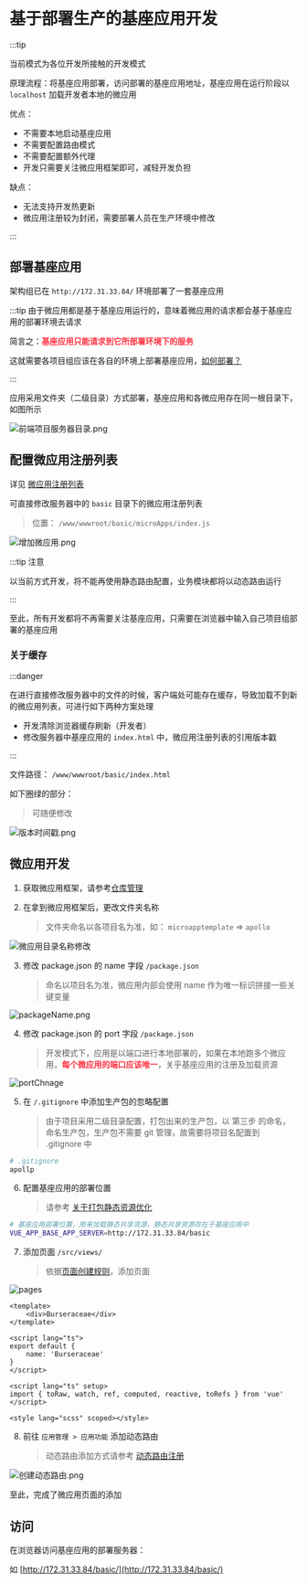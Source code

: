 # 基于部署生产的基座应用开发

:::tip

当前模式为各位开发所接触的开发模式

原理流程：将基座应用部署，访问部署的基座应用地址，基座应用在运行阶段以 `localhost` 加载开发者本地的微应用

优点：

* 不需要本地启动基座应用
* 不需要配置路由模式
* 不需要配置额外代理
* 开发只需要关注微应用框架即可，减轻开发负担

缺点：

* 无法支持开发热更新
* 微应用注册较为封闭，需要部署人员在生产环境中修改

:::

## 部署基座应用

架构组已在 `http://172.31.33.84/` 环境部署了一套基座应用

:::tip
由于微应用都是基于基座应用运行的，意味着微应用的请求都会基于基座应用的部署环境去请求

简言之：<strong style="color: #ff3040; ">基座应用只能请求到它所部署环境下的服务</strong>

这就需要各项目组应该在各自的环境上部署基座应用，[如何部署？](./production.md)

:::

应用采用文件夹（二级目录）方式部署，基座应用和各微应用存在同一根目录下，如图所示

![前端项目服务器目录.png](/images/micro/前端项目服务器目录.png)

## 配置微应用注册列表

详见 [微应用注册列表](./microRegList.md)

可直接修改服务器中的 `basic` 目录下的微应用注册列表

> 位置： `/www/wwwroot/basic/microApps/index.js`

![增加微应用.png](/images/micro/增加微应用.png)

:::tip 注意

以当前方式开发，将不能再使用静态路由配置，业务模块都将以动态路由运行

:::

至此，所有开发都将不再需要关注基座应用，只需要在浏览器中输入自己项目组部署的基座应用

### 关于缓存

:::danger

在进行直接修改服务器中的文件的时候，客户端处可能存在缓存，导致加载不到新的微应用列表，可进行如下两种方案处理

* 开发清除浏览器缓存刷新（开发者）
* 修改服务器中基座应用的 `index.html` 中，微应用注册列表的引用版本戳

:::

文件路径： `/www/wwwroot/basic/index.html`

如下圈绿的部分：

> 可随便修改

![版本时间戳.png](/images/micro/版本时间戳.png)

## 微应用开发

1. 获取微应用框架，请参考[仓库管理](./storeMage.md)

2. 在拿到微应用框架后，更改文件夹名称
    >文件夹命名以各项目名为准，如： `microapptemplate` => `apollo`

![微应用目录名称修改](/images/realize/微应用目录名称修改.png)

3. 修改 package.json 的 name 字段 `/package.json`
    > 命名以项目名为准，微应用内部会使用 name 作为唯一标识拼接一些关键变量

![packageName.png](/images/realize/packageName.png)

4. 修改 package.json 的 port 字段 `/package.json`
    > 开发模式下，应用是以端口进行本地部署的，如果在本地跑多个微应用，<strong style="color: #ff3040;">每个微应用的端口应该唯一</strong>，关乎基座应用的注册及加载资源

![portChnage](/images/realize/portChnage.jpg)

5. 在 `/.gitignore` 中添加生产包的忽略配置
    > 由于项目采用二级目录配置，打包出来的生产包，以 第三步 的命名，命名生产包，生产包不需要 git 管理，故需要将项目名配置到 .gitignore 中

```zsh
# .gitignore
apollp
```

6. 配置基座应用的部署位置
    > 请参考 [关于打包静态资源优化](./production.md#关于打包静态资源优化)

```zsh
# 基座应用部署位置，用来加载静态共享资源，静态共享资源存在于基座应用中
VUE_APP_BASE_APP_SERVER=http://172.31.33.84/basic
```

7. 添加页面 `/src/views/`
    > 依据[页面创建规则](./moduleDetail/pages.md#页面组件规范)，添加页面

![pages](/images/realize/pages.png)

```vue
<template>
    <div>Burseraceae</div>
</template>

<script lang="ts">
export default {
    name: 'Burseraceae'
}
</script>

<script lang="ts" setup>
import { toRaw, watch, ref, computed, reactive, toRefs } from 'vue'
</script>

<style lang="scss" scoped></style>
```

8. 前往 `应用管理 > 应用功能` 添加动态路由
    > 动态路由添加方式请参考 [动态路由注册](./moduleDetail/routerPractical.md#动态路由注册)

![创建动态路由.png](/images/micro/创建动态路由.png)

至此，完成了微应用页面的添加

## 访问

在浏览器访问基座应用的部署服务器：

如 [http://172.31.33.84/basic/](http://172.31.33.84/basic/)
